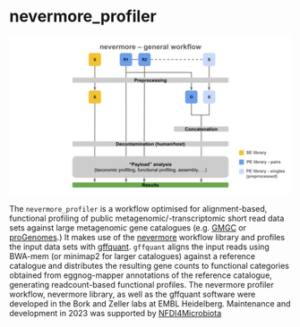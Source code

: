 nevermore_profiler
==================

![nevermore_workflow](docs/nevermore.svg)

The `nevermore_profiler` is a workflow optimised for alignment-based, functional profiling of public metagenomic/-transcriptomic short read data sets against large metagenomic gene catalogues (e.g. [GMGC](https://gmgc.embl.de) or [proGenomes](https://progenomes.embl.de).) It makes use of the [nevermore](https://github.com/cschu/nevermore) workflow library and profiles the input data sets with [gffquant](https://github.com/cschu/gff_quantifier). `gffquant` aligns the input reads using BWA-mem (or minimap2 for larger catalogues) against a reference catalogue and distributes the resulting gene counts to functional categories obtained from eggnog-mapper annotations of the reference catalogue, generating readcount-based functional profiles. The nevermore profiler workflow, nevermore library, as well as the gffquant software were developed in the Bork and Zeller labs at EMBL Heidelberg. Maintenance and development in 2023 was supported by [NFDI4Microbiota](https://nfdi4microbiota.de/)









